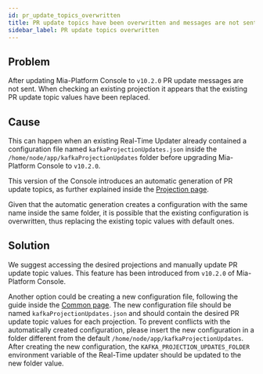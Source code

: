 ```yaml
---
id: pr_update_topics_overwritten
title: PR update topics have been overwritten and messages are not sent
sidebar_label: PR update topics overwritten
---
```


## Problem

After updating Mia-Platform Console to `v10.2.0` PR update messages are not sent. When checking an existing projection it appears that the existing PR update topic values have been replaced.

## Cause

This can happen when an existing Real-Time Updater already contained a configuration file named `kafkaProjectionUpdates.json` inside the `/home/node/app/kafkaProjectionUpdates` folder before upgrading Mia-Platform Console to `v10.2.0`.

This version of the Console introduces an automatic generation of PR update topics, as further explained inside the [Projection page](/fast_data/configuration/projections.md#pr-update-topic).

Given that the automatic generation creates a configuration with the same name inside the same folder, it is possible that the existing configuration is overwritten, thus replacing the existing topic values with default ones.

## Solution

We suggest accessing the desired projections and manually update PR update topic values. This feature has been introduced from `v10.2.0` of Mia-Platform Console.

Another option could be creating a new configuration file, following the guide inside the [Common page](/fast_data/configuration/realtime_updater/common.md#configuration). The new configuration file should be named `kafkaProjectionUpdates.json` and should contain the desired PR update topic values for each projection. To prevent conflicts with the automatically created configuration, please insert the new configuration in a folder different from the default `/home/node/app/kafkaProjectionUpdates`. After creating the new configuration, the `KAFKA_PROJECTION_UPDATES_FOLDER` environment variable of the Real-Time updater should be updated to the new folder value.